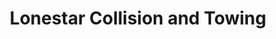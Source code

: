 ---
title: "Lonestar Collision and Towing"
url: /cleburne/lonestar-collision-and-towing/
shop: Autowerkstatt
---